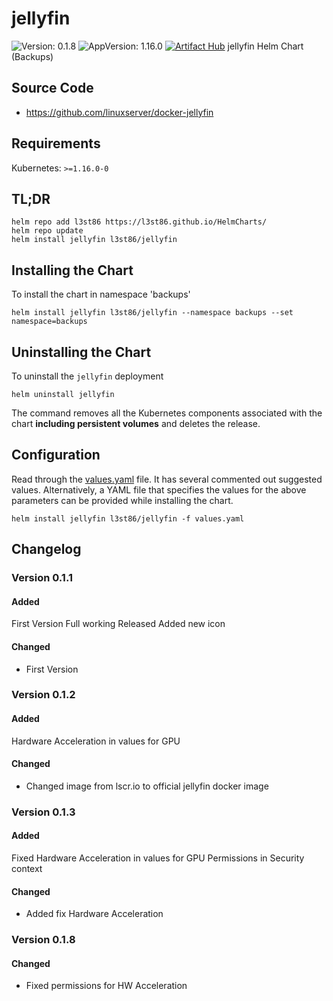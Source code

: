 # jellyfin

![Version: 0.1.8](https://img.shields.io/badge/Version-0.1.8-informational?style=flat-square) ![AppVersion: 1.16.0](https://img.shields.io/badge/AppVersion-1.16.0-informational?style=flat-square)
[![Artifact Hub](https://img.shields.io/endpoint?url=https://artifacthub.io/badge/repository/helm-l3st86)](https://artifacthub.io/packages/search?repo=helm-l3st86)
jellyfin Helm Chart (Backups)

## Source Code

* <https://github.com/linuxserver/docker-jellyfin>

## Requirements

Kubernetes: `>=1.16.0-0`

## TL;DR

```console
helm repo add l3st86 https://l3st86.github.io/HelmCharts/
helm repo update
helm install jellyfin l3st86/jellyfin
```

## Installing the Chart

To install the chart in namespace 'backups'
```console
helm install jellyfin l3st86/jellyfin --namespace backups --set namespace=backups
```

## Uninstalling the Chart

To uninstall the `jellyfin` deployment

```console
helm uninstall jellyfin
```

The command removes all the Kubernetes components associated with the chart **including persistent volumes** and deletes the release.

## Configuration

Read through the [values.yaml](./values.yaml) file. It has several commented out suggested values.
Alternatively, a YAML file that specifies the values for the above parameters can be provided while installing the chart.

```console
helm install jellyfin l3st86/jellyfin -f values.yaml
```

## Changelog

### Version 0.1.1

#### Added

First Version Full working Released
Added new icon

#### Changed

* First Version

### Version 0.1.2

#### Added

Hardware Acceleration in values for GPU

#### Changed

* Changed image from lscr.io to official jellyfin docker image

### Version 0.1.3

#### Added

Fixed Hardware Acceleration in values for GPU Permissions in Security context

#### Changed

* Added fix Hardware Acceleration

### Version 0.1.8

#### Changed

* Fixed permissions for HW Acceleration

